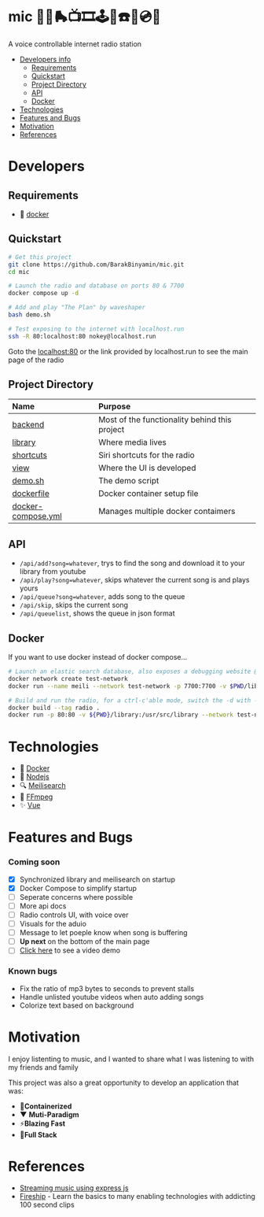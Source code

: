 # mic 🎤📼🛼📺🎞️🕹️👾☎️🎸💿💾
A voice controllable internet radio station

- [Developers info](#developers)
  - [Requirements](#requirements)
  - [Quickstart](#quickstart)
  - [Project Directory](#project-directory)
  - [API](#api)
  - [Docker](#docker)
- [Technologies](#technologies)
- [Features and Bugs](#features-and-bugs)
- [Motivation](#motivation)
- [References](#references)

# Developers

## Requirements
- 🐳 [docker](https://www.docker.com/)

## Quickstart
```bash
# Get this project
git clone https://github.com/BarakBinyamin/mic.git
cd mic

# Launch the radio and database on ports 80 & 7700
docker compose up -d 

# Add and play "The Plan" by waveshaper
bash demo.sh
```
```bash
# Test exposing to the internet with localhost.run
ssh -R 80:localhost:80 nokey@localhost.run
```

Goto the [localhost:80](http://localhost:80) or the link provided by localhost.run to see the main page of the radio

## Project Directory
| Name                                   | Purpose                                       | 
| :--                                    | :--                                           |
|[backend](backend)                      | Most of the functionality behind this project |
|[library](library)                      | Where media lives                             |
|[shortcuts](shortcuts)                  | Siri shortcuts for the radio                  |
|[view](view)                            | Where the UI is developed                     |   
|[demo.sh](demo.sh)                      | The demo script                               |
|[dockerfile](dockerfile)                | Docker container setup file                   |
|[docker-compose.yml](docker-compose.yml)| Manages multiple docker contaimers            |

## API 
- `/api/add?song=whatever`, trys to find the song and download it to your library from youtube
- `/api/play?song=whatever`, skips whatever the current song is and plays yours
- `/api/queue?song=whatever`, adds song to the queue
- `/api/skip`, skips the current song
- `/api/queuelist`, shows the queue in json format

## Docker
If you want to use docker instead of docker compose...
```bash
# Launch an elastic search database, also exposes a debugging website @ http://localhost:7700
docker network create test-network
docker run --name meili --network test-network -p 7700:7700 -v $PWD/library/meili:/meili_data -d -it getmeili/meilisearch

# Build and run the radio, for a ctrl-c'able mode, switch the -d with -it --init
docker build --tag radio .
docker run -p 80:80 -v ${PWD}/library:/usr/src/library --network test-network -d radio --port 80
```

# Technologies
- 🐳 [Docker](https://www.docker.com/)
- 🚀 [Nodejs](https://nodejs.org/en/)
- 🔍 [Meilisearch](https://www.meilisearch.com/)
- 🎵 [FFmpeg](https://ffmpeg.org/)
- ✨ [Vue](https://vuejs.org/)

# Features and Bugs
### Coming soon
- [x] Synchronized library and meilisearch on startup
- [x] Docker Compose to simplify startup
- [ ] Seperate concerns where possible
- [ ] More api docs
- [ ] Radio controls UI, with voice over
- [ ] Visuals for the aduio 
- [ ] Message to let poeple know when song is buffering
- [ ] **Up next** on the bottom of the main page
- [ ]  [Click here](https://raw.githubusercontent.com/Barakvinyamin/mic/main/Demo.mp4) to see a video demo

### Known bugs
- Fix the ratio of mp3 bytes to seconds to prevent stalls
- Handle unlisted youtube videos when auto adding songs
- Colorize text based on background

# Motivation
I enjoy listenting to music, and I wanted to share what I was listening to with my friends and family

This project was also a great opportunity to develop an application that was:
- 🐳**Containerized**
- ▼ **Muti-Paradigm**
- ⚡**Blazing Fast**
- 🥪**Full Stack**

# References
- [Streaming music using express js](https://stackoverflow.com/questions/74751390/what-is-the-best-way-to-stream-audio-to-the-browser-chunk-by-chunk-with-javacr)
- [Fireship](https://www.youtube.com/@Fireship) - Learn the basics to many enabling technologies with addicting 100 second clips